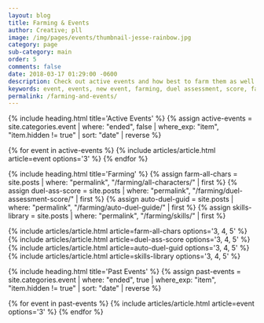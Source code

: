 ```yaml
---
layout: blog
title: Farming & Events
author: Creative; pll
image: /img/pages/events/thumbnail-jesse-rainbow.jpg
category: page
sub-category: main
order: 5
comments: false
date: 2018-03-17 01:29:00 -0600
description: Check out active events and how best to farm them as well as events that have happened in the past!
keywords: event, events, new event, farming, duel assessment, score, farm decks
permalink: /farming-and-events/
---
```




{% include heading.html title='Active Events' %}
{% assign active-events = site.categories.event | where: "ended", false | where_exp: "item", "item.hidden != true" | sort: "date" | reverse %}

<div class="row card-collection">
  {% for event in active-events %}
    {% include articles/article.html article=event options='3' %}
  {% endfor %}
</div>



{% include heading.html title='Farming' %}
{% assign farm-all-chars = site.posts | where: "permalink", "/farming/all-characters/" | first %}
{% assign duel-ass-score = site.posts | where: "permalink", "/farming/duel-assessment-score/" | first %}
{% assign auto-duel-guid = site.posts | where: "permalink", "/farming/auto-duel-guide/" | first %}
{% assign skills-library = site.posts | where: "permalink", "/farming/skills/" | first %}

<div class="row card-collection">
  {% include articles/article.html article=farm-all-chars options='3, 4, 5' %}
  {% include articles/article.html article=duel-ass-score options='3, 4, 5' %}
  {% include articles/article.html article=auto-duel-guid options='3, 4, 5' %}
  {% include articles/article.html article=skills-library options='3, 4, 5' %}
</div>



{% include heading.html title='Past Events' %}
{% assign past-events = site.categories.event | where: "ended", true | where_exp: "item", "item.hidden != true" | sort: "date" | reverse %}

<div class="row card-collection">
  {% for event in past-events %}
    {% include articles/article.html article=event options='3' %}
  {% endfor %}
</div>
